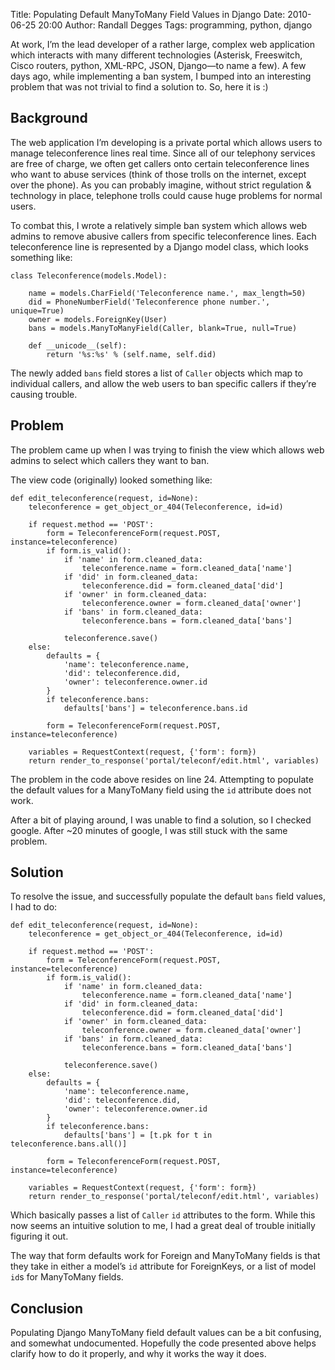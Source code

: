 Title: Populating Default ManyToMany Field Values in Django
Date: 2010-06-25 20:00
Author: Randall Degges
Tags: programming, python, django


At work, I’m the lead developer of a rather large, complex web application which
interacts with many different technologies (Asterisk, Freeswitch, Cisco routers,
python, XML-RPC, JSON, Django—to name a few). A few days ago, while implementing
a ban system, I bumped into an interesting problem that was not trivial to find
a solution to. So, here it is :)

## Background

The web application I’m developing is a private portal which allows users to
manage teleconference lines real time. Since all of our telephony services are
free of charge, we often get callers onto certain teleconference lines who want
to abuse services (think of those trolls on the internet, except over the
phone). As you can probably imagine, without strict regulation & technology in
place, telephone trolls could cause huge problems for normal users.

To combat this, I wrote a relatively simple ban system which allows web admins
to remove abusive callers from specific teleconference lines. Each
teleconference line is represented by a Django model class, which looks
something like:

    class Teleconference(models.Model):

        name = models.CharField('Teleconference name.', max_length=50)
        did = PhoneNumberField('Teleconference phone number.', unique=True)
        owner = models.ForeignKey(User)
        bans = models.ManyToManyField(Caller, blank=True, null=True)

        def __unicode__(self):
            return '%s:%s' % (self.name, self.did)

The newly added `bans` field stores a list of `Caller` objects which map to
individual callers, and allow the web users to ban specific callers if they’re
causing trouble.

## Problem

The problem came up when I was trying to finish the view which allows web admins
to select which callers they want to ban.

The view code (originally) looked something like:

    def edit_teleconference(request, id=None):
        teleconference = get_object_or_404(Teleconference, id=id)

        if request.method == 'POST':
            form = TeleconferenceForm(request.POST, instance=teleconference)
            if form.is_valid():
                if 'name' in form.cleaned_data:
                    teleconference.name = form.cleaned_data['name']
                if 'did' in form.cleaned_data:
                    teleconference.did = form.cleaned_data['did']
                if 'owner' in form.cleaned_data:
                    teleconference.owner = form.cleaned_data['owner']
                if 'bans' in form.cleaned_data:
                    teleconference.bans = form.cleaned_data['bans']

                teleconference.save()
        else:
            defaults = {
                'name': teleconference.name,
                'did': teleconference.did,
                'owner': teleconference.owner.id
            }
            if teleconference.bans:
                defaults['bans'] = teleconference.bans.id

            form = TeleconferenceForm(request.POST, instance=teleconference)

        variables = RequestContext(request, {'form': form})
        return render_to_response('portal/teleconf/edit.html', variables)

The problem in the code above resides on line 24. Attempting to populate the
default values for a ManyToMany field using the `id` attribute does not work.

After a bit of playing around, I was unable to find a solution, so I checked
google. After \~20 minutes of google, I was still stuck with the same problem.

## Solution

To resolve the issue, and successfully populate the default `bans` field values,
I had to do:

    def edit_teleconference(request, id=None):
        teleconference = get_object_or_404(Teleconference, id=id)

        if request.method == 'POST':
            form = TeleconferenceForm(request.POST, instance=teleconference)
            if form.is_valid():
                if 'name' in form.cleaned_data:
                    teleconference.name = form.cleaned_data['name']
                if 'did' in form.cleaned_data:
                    teleconference.did = form.cleaned_data['did']
                if 'owner' in form.cleaned_data:
                    teleconference.owner = form.cleaned_data['owner']
                if 'bans' in form.cleaned_data:
                    teleconference.bans = form.cleaned_data['bans']

                teleconference.save()
        else:
            defaults = {
                'name': teleconference.name,
                'did': teleconference.did,
                'owner': teleconference.owner.id
            }
            if teleconference.bans:
                defaults['bans'] = [t.pk for t in teleconference.bans.all()]

            form = TeleconferenceForm(request.POST, instance=teleconference)

        variables = RequestContext(request, {'form': form})
        return render_to_response('portal/teleconf/edit.html', variables)

Which basically passes a list of `Caller` `id` attributes to the form. While
this now seems an intuitive solution to me, I had a great deal of trouble
initially figuring it out.

The way that form defaults work for Foreign and ManyToMany fields is that they
take in either a model’s `id` attribute for ForeignKeys, or a list of model
`id`s for ManyToMany fields.

## Conclusion

Populating Django ManyToMany field default values can be a bit confusing, and
somewhat undocumented. Hopefully the code presented above helps clarify how to
do it properly, and why it works the way it does.
